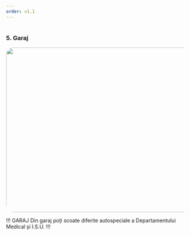 ```yaml
---
order: v1.1
---
```

#
### 5. Garaj
<p align="center">
  <img src="/docs/imagini/garaj.png" style="border-radius: 20px;" width="800" height="450" />
</p>

!!! GARAJ
Din garaj poți scoate diferite autospeciale a Departamentului Medical și I.S.U.
!!!